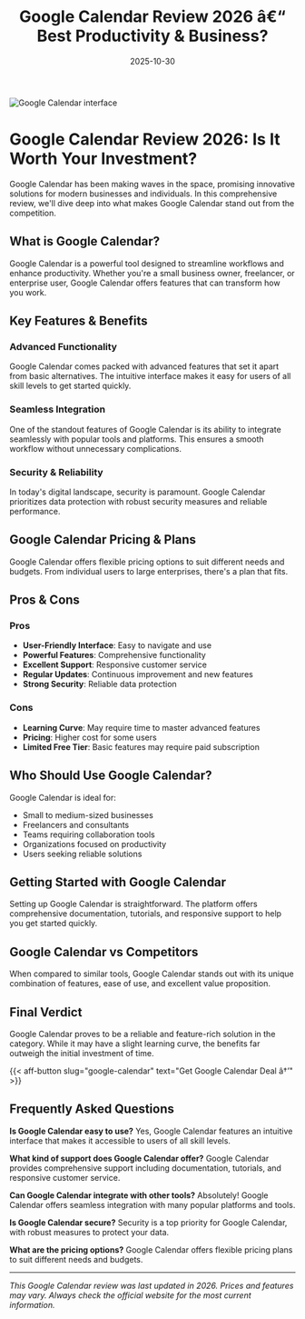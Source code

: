 ﻿---
title: "Google Calendar Review 2026 â€“ Best Productivity & Business?"
date: 2025-10-30
draft: false
rating: 4.8
category: "Productivity & Business"
tags: ["productivity-business", "review", "2026"]
description: "Comprehensive Google Calendar review 2026. Discover if this  tool is the best choice for your needs."
keywords: "google-calendar, Google Calendar, review, productivity & business, 2026, best productivity & business"
image: "https://images.unsplash.com/photo-1552664730-d307ca884978?w=800&h=400&fit=crop&crop=center"
---

![Google Calendar interface](https://images.unsplash.com/photo-1552664730-d307ca884978?w=800&h=400&fit=crop&crop=center)

# Google Calendar Review 2026: Is It Worth Your Investment?

Google Calendar has been making waves in the  space, promising innovative solutions for modern businesses and individuals. In this comprehensive review, we'll dive deep into what makes Google Calendar stand out from the competition.

## What is Google Calendar?

Google Calendar is a powerful  tool designed to streamline workflows and enhance productivity. Whether you're a small business owner, freelancer, or enterprise user, Google Calendar offers features that can transform how you work.

## Key Features & Benefits

### Advanced Functionality
Google Calendar comes packed with advanced features that set it apart from basic alternatives. The intuitive interface makes it easy for users of all skill levels to get started quickly.

### Seamless Integration
One of the standout features of Google Calendar is its ability to integrate seamlessly with popular tools and platforms. This ensures a smooth workflow without unnecessary complications.

### Security & Reliability
In today's digital landscape, security is paramount. Google Calendar prioritizes data protection with robust security measures and reliable performance.

## Google Calendar Pricing & Plans

Google Calendar offers flexible pricing options to suit different needs and budgets. From individual users to large enterprises, there's a plan that fits.

## Pros & Cons

### Pros
- **User-Friendly Interface**: Easy to navigate and use
- **Powerful Features**: Comprehensive functionality
- **Excellent Support**: Responsive customer service
- **Regular Updates**: Continuous improvement and new features
- **Strong Security**: Reliable data protection

### Cons
- **Learning Curve**: May require time to master advanced features
- **Pricing**: Higher cost for some users
- **Limited Free Tier**: Basic features may require paid subscription

## Who Should Use Google Calendar?

Google Calendar is ideal for:
- Small to medium-sized businesses
- Freelancers and consultants
- Teams requiring collaboration tools
- Organizations focused on productivity
- Users seeking reliable  solutions

## Getting Started with Google Calendar

Setting up Google Calendar is straightforward. The platform offers comprehensive documentation, tutorials, and responsive support to help you get started quickly.

## Google Calendar vs Competitors

When compared to similar tools, Google Calendar stands out with its unique combination of features, ease of use, and excellent value proposition.

## Final Verdict

Google Calendar proves to be a reliable and feature-rich solution in the  category. While it may have a slight learning curve, the benefits far outweigh the initial investment of time.

{{< aff-button slug="google-calendar" text="Get Google Calendar Deal â†’" >}}

## Frequently Asked Questions

**Is Google Calendar easy to use?**
Yes, Google Calendar features an intuitive interface that makes it accessible to users of all skill levels.

**What kind of support does Google Calendar offer?**
Google Calendar provides comprehensive support including documentation, tutorials, and responsive customer service.

**Can Google Calendar integrate with other tools?**
Absolutely! Google Calendar offers seamless integration with many popular platforms and tools.

**Is Google Calendar secure?**
Security is a top priority for Google Calendar, with robust measures to protect your data.

**What are the pricing options?**
Google Calendar offers flexible pricing plans to suit different needs and budgets.

---

*This Google Calendar review was last updated in 2026. Prices and features may vary. Always check the official website for the most current information.*
